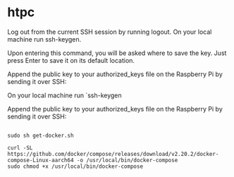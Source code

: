 # htpc

Log out from the current SSH session by running logout. On your local machine run ssh-keygen.

Upon entering this command, you will be asked where to save the key. Just press Enter to save it on its default location.

Append the public key to your authorized_keys file on the Raspberry Pi by sending it over SSH:

On your local machine run `ssh-keygen

Append the public key to your authorized_keys file on the Raspberry Pi by sending it over SSH:

```ssh-copy-id pi@<RASPBERRY_IP>
```

```curl -fsSL https://get.docker.com -o get-docker.sh
sudo sh get-docker.sh
```
```
curl -SL https://github.com/docker/compose/releases/download/v2.20.2/docker-compose-Linux-aarch64 -o /usr/local/bin/docker-compose
sudo chmod +x /usr/local/bin/docker-compose
